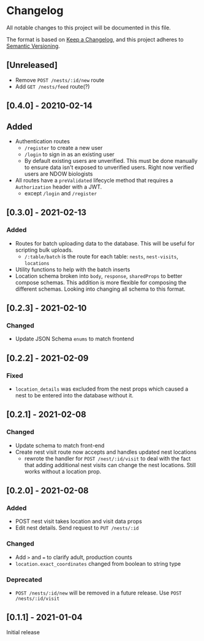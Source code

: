 # Changelog

All notable changes to this project will be documented in this file.

The format is based on [Keep a Changelog](https://keepachangelog.com/en/1.0.0/),
and this project adheres to [Semantic Versioning](https://semver.org/spec/v2.0.0.html).

## [Unreleased]

- Remove `POST /nests/:id/new` route
- Add `GET /nests/feed` route(?)

## [0.4.0] - 20210-02-14

## Added

- Authentication routes
  - `/register` to create a new user
  - `/login` to sign in as an existing user
  - By default existing users are unverified. This must be done manually to ensure data isn't exposed to unverified users. Right now verified users are NDOW biologists
- All routes have a `preValidated` lifecycle method that requires a `Authorization` header with a JWT.
  - except `/login` and `/register`

## [0.3.0] - 2021-02-13

### Added

- Routes for batch uploading data to the database. This will be useful for scripting bulk uploads.
  - `/:table/batch` is the route for each table: `nests`, `nest-visits`, `locations`
- Utility functions to help with the batch inserts
- Location schema broken into `body`, `response`, `sharedProps` to better compose schemas. This addition is more flexible for composing the different schemas. Looking into changing all schema to this format.

## [0.2.3] - 2021-02-10

### Changed

- Update JSON Schema `enums` to match frontend

## [0.2.2] - 2021-02-09

### Fixed

- `location_details` was excluded from the nest props which caused a nest to be entered
  into the database without it.

## [0.2.1] - 2021-02-08

### Changed

- Update schema to match front-end
- Create nest visit route now accepts and handles updated nest locations
  - rewrote the handler for `POST /nest/:id/visit` to deal with the fact that
    adding additional nest visits can change the nest locations. Still works
    without a location prop.

## [0.2.0] - 2021-02-08

### Added

- POST nest visit takes location and visit data props
- Edit nest details. Send request to `PUT /nests/:id`

### Changed

- Add `>` and `=` to clarify adult, production counts
- `location.exact_coordinates` changed from boolean to string type

### Deprecated

- `POST /nests/:id/new` will be removed in a future release. Use `POST /nests/:id/visit`

## [0.1.1] - 2021-01-04

Initial release
